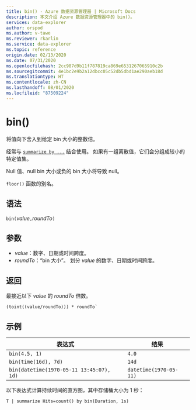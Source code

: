 ```yaml
---
title: bin() - Azure 数据资源管理器 | Microsoft Docs
description: 本文介绍 Azure 数据资源管理器中的 bin()。
services: data-explorer
author: orspod
ms.author: v-tawe
ms.reviewer: rkarlin
ms.service: data-explorer
ms.topic: reference
origin.date: 02/13/2020
ms.date: 07/31/2020
ms.openlocfilehash: 2cc987d9b11f787819ca869e6531267065910c2b
ms.sourcegitcommit: 4e1bc2e9b2a12dbcc05c52db5dbd1ae290aeb18d
ms.translationtype: HT
ms.contentlocale: zh-CN
ms.lasthandoff: 08/01/2020
ms.locfileid: "87509224"
---
```

# <a name="bin"></a>bin()

将值向下舍入到给定 bin 大小的整数倍。 

经常与 [`summarize by ...`](./summarizeoperator.md) 结合使用。
如果有一组离散值，它们会分组成较小的特定值集。

Null 值、null bin 大小或负的 bin 大小将导致 null。 

`floor()` 函数的别名。

## <a name="syntax"></a>语法

`bin(`*value*`,`*roundTo*`)`

## <a name="arguments"></a>参数

* *value*：数字、日期或时间跨度。 
* *roundTo*：“bin 大小”。 划分 *value* 的数字、日期或时间跨度。 

## <a name="returns"></a>返回

最接近以下 *value* 的 *roundTo* 倍数。  
 
```kusto
(toint((value/roundTo))) * roundTo`
```

## <a name="examples"></a>示例

表达式 | 结果
---|---
`bin(4.5, 1)` | `4.0`
`bin(time(16d), 7d)` | `14d`
`bin(datetime(1970-05-11 13:45:07), 1d)`|  `datetime(1970-05-11)`


以下表达式计算持续时间的直方图，其中存储桶大小为 1 秒：

```kusto
T | summarize Hits=count() by bin(Duration, 1s)
```